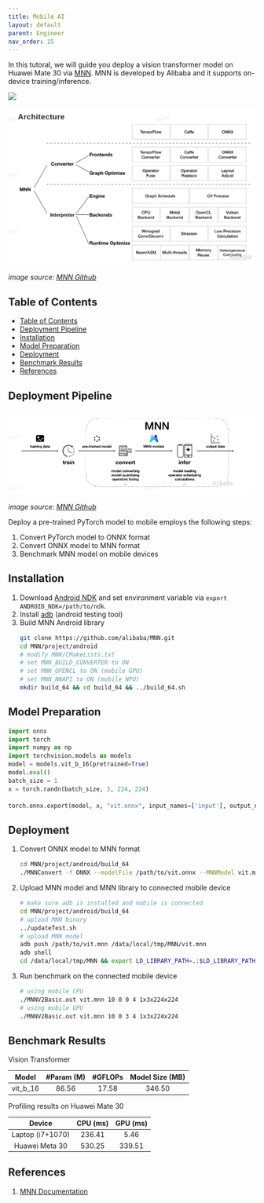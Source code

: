 ```yaml
---
title: Mobile AI
layout: default
parent: Engineer
nav_order: 15
---
```

In this tutoral, we will guide you deploy a vision transformer model on Huawei Mate 30 via [MNN](https://www.mnn.zone/m/0.3/). MNN is developed by Alibaba and it supports on-device training/inference.

![](https://github.com/alibaba/MNN/raw/master/doc/architecture.png)

![alt text](image-11.png)

_image source: [MNN Github](https://github.com/alibaba/MNN)_

## Table of Contents
- [Table of Contents](#table-of-contents)
- [Deployment Pipeline](#deployment-pipeline)
- [Installation](#installation)
- [Model Preparation](#model-preparation)
- [Deployment](#deployment)
- [Benchmark Results](#benchmark-results)
- [References](#references)

## Deployment Pipeline
![alt text](image-12.png)

_image source: [MNN Github](https://github.com/alibaba/MNN)_

Deploy a pre-trained PyTorch model to mobile employs the following steps:

1. Convert PyTorch model to ONNX format
2. Convert ONNX model to MNN format
3. Benchmark MNN model on mobile devices

## Installation
1. Download [Android NDK](https://developer.android.com/ndk/downloads) and set environment variable via `export ANDROID_NDK=/path/to/ndk`.
2. Install [adb](https://www.xda-developers.com/install-adb-windows-macos-linux/) (android testing tool)
3. Build MNN Android library
   ```bash
   git clone https://github.com/alibaba/MNN.git
   cd MNN/project/android
   # modify MNN/CMakeLists.txt
   # set MNN_BUILD_CONVERTER to ON
   # set MNN_OPENCL to ON (mobile GPU)
   # set MNN_NNAPI to ON (mobile NPU)
   mkdir build_64 && cd build_64 && ../build_64.sh
   ```

## Model Preparation
```python
import onnx
import torch
import numpy as np
import torchvision.models as models
model = models.vit_b_16(pretrained=True)
model.eval()
batch_size = 1
x = torch.randn(batch_size, 3, 224, 224)

torch.onnx.export(model, x, "vit.onnx", input_names=['input'], output_names=['output'], verbose=False)
```

## Deployment

1. Convert ONNX model to MNN format
   ```bash
   cd MNN/project/android/build_64
   ./MNNConvert -f ONNX --modelFile /path/to/vit.onnx --MNNModel vit.mnn --bizCode biz
   ```
2. Upload MNN model and MNN library to connected mobile device
   ```bash
   # make sure adb is installed and mobile is connected
   cd MNN/project/android/build_64
   # upload MNN binary
   ../updateTest.sh
   # upload MNN model 
   adb push /path/to/vit.mnn /data/local/tmp/MNN/vit.mnn 
   adb shell
   cd /data/local/tmp/MNN && export LD_LIBRARY_PATH=.:$LD_LIBRARY_PATH
   ```
3. Run benchmark on the connected mobile device
   ```bash
   # using mobile CPU
   ./MNNV2Basic.out vit.mnn 10 0 0 4 1x3x224x224
   # using mobile GPU
   ./MNNV2Basic.out vit.mnn 10 0 3 4 1x3x224x224
   ```

## Benchmark Results

Vision Transformer 

|Model|#Param (M)|#GFLOPs|Model Size (MB)|
|:---:|:---:|:---:|:---:|
|vit_b_16|86.56|17.58|346.50|

Profiling results on Huawei Mate 30

|Device|CPU (ms)|GPU (ms)|
|:---:|:---:|:---:|
|Laptop (i7+1070)|236.41|5.46|
|Huawei Meta 30|530.25|339.51|


## References
1. [MNN Documentation](https://mnn-docs.readthedocs.io/en/latest/)